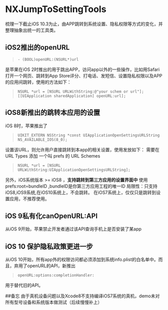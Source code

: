 # NXJumpToSettingTools
梳理一下截止iOS 10.3为止，由APP跳转到系统设置、隐私权限等方式的变化，并整理抽象出统一的工具类。

## iOS2推出的openURL

>`- (BOOL)openURL:(NSURL*)url`

是苹果在iOS 2时推出的用于跳出APP，访问app以外的一些操作，比如用Safari打开一个网页、跳转到App Store评分、打电话、发短信、设置隐私权限以及APP的应用间跳转，使用的方法如下：

>`NSURL *url = [NSURL URLWithString:@"your schem or url"]; 
[[UIApplication sharedApplication] openURL:url]; `

## iOS8新推出的跳转本应用的设置

iOS 8时，苹果推出了 

>`UIKIT_EXTERN NSString *const UIApplicationOpenSettingsURLString NS_AVAILABLE_IOS(8_0);`

设置该URL，则允许用户直接跳转到本app的相关设置，使用发放如下：
需要在 URL Types 添加 一个叫 prefs 的 URL Schemes

>`NSURL *url = [NSURL URLWithString:UIApplicationOpenSettingsURLString];`

另外，iOS系统版本 >= iOS8 ，**支持跳转到第三方应用的设置界面中**
使用prefs:root=bundleID ,bundleID是你第三方应用工程的唯一ID
局限性：只支持iOS8,iOS9系统,在iOS10系统上，不会跳转。 在iOS7系统上，仅仅只是跳转到设置应用，不推荐使用。

## iOS 9私有化canOpenURL:API

从iOS 9开始，苹果禁止开发者通过该API查询手机上是否安装了某app

## iOS 10 保护隐私政策更进一步

从iOS 10开始，所有app外的权限访问都必须添加到系统info.plist的白名单中。而且，弃用了openURL的API，新推出

>`openURL:options:completionHandler:`

用于替代旧的API。

##备忘
由于真机设备问题以及Xcode8不支持编译iOS7系统的真机，demo未对所有型号设备和系统版本做测试（后续慢慢补上）

